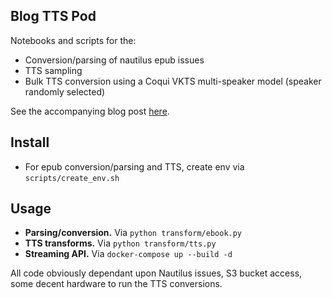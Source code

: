 ## Blog TTS Pod
Notebooks and scripts for the:

- Conversion/parsing of nautilus epub issues
- TTS sampling
- Bulk TTS conversion using a Coqui VKTS multi-speaker model (speaker randomly selected)

See the accompanying blog post [here](https://www.samhardyhey.com/behold-the-humble-nautilus).

## Install
- For epub conversion/parsing and TTS, create env via `scripts/create_env.sh`

## Usage
- **Parsing/conversion.** Via `python transform/ebook.py`
- **TTS transforms.** Via `python transform/tts.py`
- **Streaming API.** Via `docker-compose up --build -d`

All code obviously dependant upon Nautilus issues, S3 bucket access, some decent hardware to run the TTS conversions.